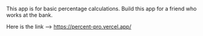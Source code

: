 
This app is for basic percentage calculations. Build this app for a friend who works at the bank. 


Here is the link --> https://percent-pro.vercel.app/


